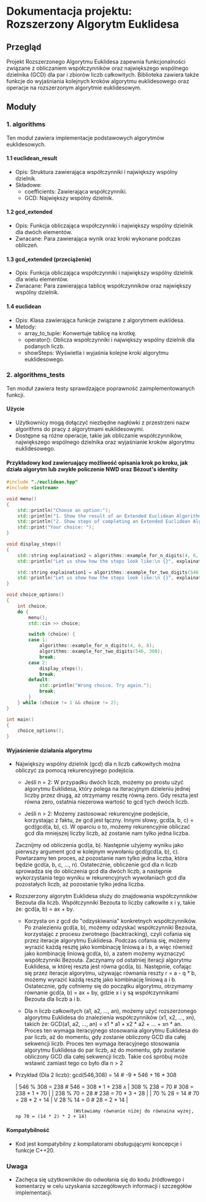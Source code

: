 # Dokumentacja projektu: Rozszerzony Algorytm Euklidesa

## Przegląd

Projekt Rozszerzonego Algorytmu Euklidesa zapewnia funkcjonalności związane z
obliczaniem współczynników oraz największego wspólnego dzielnika (GCD) dla par i zbiorów liczb całkowitych.
Biblioteka zawiera także funkcje do wyjaśniania kolejnych kroków algorytmu euklidesowego
oraz operacje na rozszerzonym algorytmie euklidesowym.

## Moduły

### 1. algorithms

Ten moduł zawiera implementacje podstawowych algorytmów euklidesowych.

#### 1.1 euclidean_result

- Opis: Struktura zawierająca współczynniki i największy wspólny dzielnik.
- Składowe:
  - coefficients: Zawierająca współczynniki.
  - GCD: Największy wspólny dzielnik.

#### 1.2 gcd_extended

- Opis: Funkcja obliczająca współczynniki i największy wspólny dzielnik dla dwóch elementów.
- Zwracane: Para zawierająca wynik oraz kroki wykonane podczas obliczeń.

#### 1.3 gcd_extended (przeciążenie)

- Opis: Funkcja obliczająca współczynniki i największy wspólny dzielnik dla wielu elementów.
- Zwracane: Para zawierająca tablicę współczynników oraz największy wspólny dzielnik.

#### 1.4 euclidean

- Opis: Klasa zawierająca funkcje związane z algorytmem euklidesa.
- Metody:
  - array_to_tuple: Konwertuje tablicę na krotkę.
  - operator(): Oblicza współczynniki i największy wspólny dzielnik dla podanych liczb.
  - showSteps: Wyświetla i wyjaśnia kolejne kroki algorytmu euklidesowego.

### 2. algorithms_tests

Ten moduł zawiera testy sprawdzające poprawność zaimplementowanych funkcji.

#### Użycie

- Użytkownicy mogą dołączyć niezbędne nagłówki z przestrzeni nazw algorithms do pracy z algorytmami euklidesowymi.
- Dostępne są różne operacje, takie jak obliczanie współczynników, największego wspólnego dzielnika oraz wyjaśnianie kroków algorytmu euklidesowego.

#### Przykładowy kod zawieruający możliwość opisania krok po kroku, jak działa algorytm lub zwykłe policzenie NWD oraz Bézout's identity
```cpp
#include "./euclidean.hpp"
#include <iostream>

void menu()
{
    std::println("Choose an option:");
    std::println("1. Show the result of an Extended Euclidean Algorithm.");
    std::println("2. Show steps of completing an Extended Euclidean Algorithm.");
    std::print("Your choice: ");
}

void display_steps()
{
    std::string explaination2 = algorithms::example_for_n_digits(4, 6, 8);
    std::println("Let us show how the steps look like:\n {}", explaination2);

    std::string explaination1 = algorithms::example_for_two_digits(546, 308);
    std::println("Let us show how the steps look like:\n {}", explaination1);
}

void choice_options()
{
    int choice;
    do {
        menu();
        std::cin >> choice;

        switch (choice) {
        case 1:
            algorithms::example_for_n_digits(4, 6, 8);
            algorithms::example_for_two_digits(546, 308);
            break;
        case 2:
            display_steps();
            break;
        default:
            std::println("Wrong choice. Try again.");
            break;
        }
    } while (choice != 1 && choice != 2);
}

int main()
{
    choice_options();
}
```

#### Wyjaśnienie działania algorytmu

- Największy wspólny dzielnik (gcd) dla n liczb całkowitych można obliczyć za pomocą rekurencyjnego podejścia.

    - Jeśli n = 2: W przypadku dwóch liczb, możemy po prostu użyć algorytmu Euklidesa, który polega na iteracyjnym dzieleniu jednej liczby przez drugą,
      aż otrzymamy resztę równą zero. Gdy reszta jest równa zero, ostatnia niezerowa wartość to gcd tych dwóch liczb.

    - Jeśli n > 2: Możemy zastosować rekurencyjne podejście, korzystając z faktu, że gcd jest łączny. Innymi słowy, gcd(a, b, c) = gcd(gcd(a, b), c).
      W oparciu o to, możemy rekurencyjnie obliczać gcd dla mniejszej liczby liczb, aż zostanie nam tylko jedna liczba.

    Zacznijmy od obliczenia gcd(a, b).
    Następnie użyjemy wyniku jako pierwszy argument gcd w kolejnym wywołaniu gcd(gcd(a, b), c).
    Powtarzamy ten proces, aż pozostanie nam tylko jedna liczba, która będzie gcd(a, b, c, ..., n).
    Ostatecznie, obliczenie gcd dla n liczb sprowadza się do obliczenia gcd dla dwóch liczb, a następnie wykorzystania tego wyniku w rekurencyjnych
    wywołaniach gcd dla pozostałych liczb, aż pozostanie tylko jedna liczba. 

- Rozszerzony algorytm Euklidesa służy do znajdowania współczynników Bezouta dla liczb. Współczynniki Bezouta to liczby całkowite x i y, takie że: gcd(a, b) = ax + by.

    - Korzysta on z gcd do "odzyskiwania" konkretnych współczynników. Po znalezieniu gcd(a, b), możemy odzyskać współczynniki Bezouta, korzystając
      z procesu zwrotnego (backtracking), czyli cofania się przez iteracje algorytmu Euklidesa. Podczas cofania się, możemy wyrazić każdą resztę
      jako kombinację liniową a i b, a więc również jako kombinację liniową gcd(a, b), a zatem możemy wyznaczyć współczynniki Bezouta. Zaczynamy od
      ostatniej iteracji algorytmu Euklidesa, w której reszta jest równa gcd(a, b). Następnie, cofając się przez iteracje algorytmu, używając
      równania reszty r = a - q * b, możemy wyrazić każdą resztę jako kombinację liniową a i b. Ostatecznie, gdy cofniemy się do początku algorytmu,
      otrzymamy równanie gcd(a, b) = ax + by, gdzie x i y są współczynnikami Bezouta dla liczb a i b.

    - Dla n liczb całkowitych (a1, a2, ..., an), możemy użyć rozszerzonego algorytmu Euklidesa do znalezienia współczynników (x1, x2, ..., xn), takich że: 
      GCD(a1, a2, ..., an) = x1 * a1 + x2 * a2 + ... + xn * an. Proces ten wymaga iteracyjnego stosowania algorytmu Euklidesa do par liczb, aż do momentu, gdy zostanie obliczony GCD dla całej sekwencji liczb. Proces ten wymaga iteracyjnego stosowania algorytmu Euklidesa do par liczb, aż do momentu, gdy zostanie obliczony GCD dla całej sekwencji liczb.
Takie coś spróbuj może wstawić zamiast tego co było dla n > 2

- Przykład (Dla 2 liczb): 
       gcd(546,308) = 14 # -9 * 546 + 16 * 308

    |  546 % 308 = 238   # 546 = 308 * 1 + 238  ʌ
    |  308 % 238 = 70    # 308 = 238 * 1 + 70   |
    |  238 % 70 = 28     # 238 = 70 * 3 + 28    |
    |  70 % 28 = 14      # 70 = 28 * 2 + 14     |
    V  28 % 14 = 0       # 28 = 2 * 14          |

                           (Wstawiamy równanie niżej do równaina wyżej, np 70 = (14 * 2) * 2 + 14)

#### Kompatybilność
* Kod jest kompatybilny z kompilatorami obsługującymi koncepcje i 
funkcje C++20.

### Uwaga
* Zachęca się użytkowników do odwołania się do kodu źródłowego i 
komentarzy w celu uzyskania szczegółowych informacji i szczegółów 
implementacji.